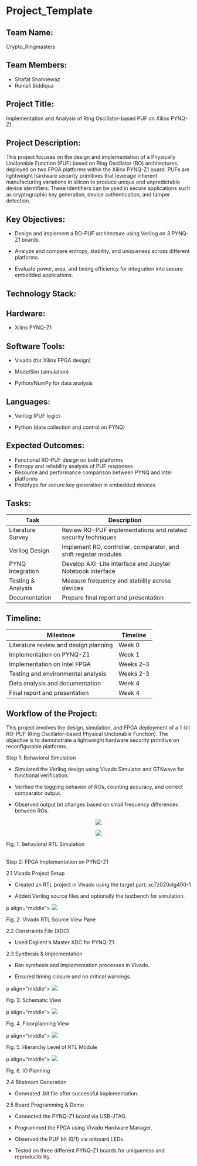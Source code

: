 # Project_Template

## Team Name: 
Crypto_Ringmasters

## Team Members:
- Shafat Shahnewaz
- Rumali Siddiqua
  
## Project Title:
 Implementation and Analysis of Ring Oscillator-based PUF on Xilinx PYNQ-Z1.

## Project Description:
This project focuses on the design and implementation of a Physically Unclonable Function (PUF) based on Ring Oscillator (RO) architectures, deployed on two FPGA platforms within the Xilinx PYNQ-Z1 board. PUFs are lightweight hardware security primitives that leverage inherent manufacturing variations in silicon to produce unique and unpredictable device identifiers. These identifiers can be used in secure applications such as cryptographic key generation, device authentication, and tamper detection.

## Key Objectives:
- Design and implement a RO-PUF architecture using Verilog on 3 PYNQ-Z1 boards.

- Analyze and compare entropy, stability, and uniqueness across different platforms.

- Evaluate power, area, and timing efficiency for integration into secure embedded applications.

## Technology Stack:
## Hardware:

- Xilinx PYNQ-Z1

## Software Tools:

- Vivado (for Xilinx FPGA design)

- ModelSim (simulation)

- Python/NumPy for data analysis

## Languages:

- Verilog (PUF logic)

- Python (data collection and control on PYNQ)

## Expected Outcomes:
- Functional RO-PUF design on both platforms
- Entropy and reliability analysis of PUF responses
- Resource and performance comparison between PYNQ and Intel platforms
- Prototype for secure key generation in embedded devices

## Tasks:

| Task               | Description                                                              
|--------------------|-------------------------------------------------------------------
| Literature Survey  | Review RO-PUF implementations and related security techniques             
| Verilog Design     | Implement RO, controller, comparator, and shift register modules          
| PYNQ Integration   | Develop AXI-Lite interface and Jupyter Notebook interface                 
| Testing & Analysis | Measure frequency and stability across devices                  
| Documentation      | Prepare final report and presentation                                  


## Timeline:

| Milestone                          | Timeline     |
|-----------------------------------|--------------|
| Literature review and design planning | Week 0       |
| Implementation on PYNQ-Z1         | Week 1        |
| Implementation on Intel FPGA      | Weeks 2–3     |
| Testing and environmental analysis| Weeks 2–3     |
| Data analysis and documentation   | Week 4        |
| Final report and presentation     | Week 4        |

## Workflow of the Project:

This project involves the design, simulation, and FPGA deployment of a 1-bit RO-PUF (Ring Oscillator-based Physical Unclonable Function). The objective is to demonstrate a lightweight hardware security primitive on reconfigurable platforms.

Step 1: Behavioral Simulation

- Simulated the Verilog design using Vivado Simulator and GTKwave for functional verification.

- Verified the toggling behavior of ROs, counting accuracy, and correct comparator output.

- Observed output bit changes based on small frequency differences between ROs.

<p align="middle">
<img src="RTL Simulation_1.jpg">
</p>

<p align="middle">
<img src="RTL Simulation_2.jpg">
</p>
Fig. 1. Behavioral RTL Simulation 

<br>
<br>

Step 2: FPGA Implementation on PYNQ-Z1

2.1 Vivado Project Setup

- Created an RTL project in Vivado using the target part: xc7z020clg400-1

- Added Verilog source files and optionally the testbench for simulation.

p align="middle">
<img src="Source View.PNG">
</p>
Fig. 2. Vivado RTL Source View Pane

2.2 Constraints File (XDC)

- Used Digilent's Master XDC for PYNQ-Z1.

2.3 Synthesis & Implementation

- Ran synthesis and implementation processes in Vivado.

- Ensured timing closure and no critical warnings.

p align="middle">
<img src="Schematic Final.PNG">
</p>
Fig. 3. Schematic View

p align="middle">
<img src="Floorplanning.PNG">
</p>
Fig. 4. Floorplanning View

p align="middle">
<img src="Hierarchy.PNG">
</p>
Fig. 5. Hierarchy Level of RTL Module

p align="middle">
<img src="IO Planning.PNG">
</p>
Fig. 6. IO Planning

2.4 Bitstream Generation

- Generated .bit file after successful implementation.

2.5 Board Programming & Demo

- Connected the PYNQ-Z1 board via USB-JTAG.

- Programmed the FPGA using Vivado Hardware Manager.

- Observed the PUF bit (0/1) via onboard LEDs.

- Tested on three different PYNQ-Z1 boards for uniqueness and reproducibility.
